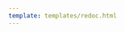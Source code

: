 ```yaml
---
template: templates/redoc.html
---
```


<redoc spec-url={{base_path}}/apis/restapis/scim2.yaml></redoc>
<script src="https://cdn.jsdelivr.net/npm/redoc@next/bundles/redoc.standalone.js"> </script>
